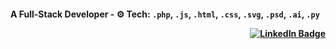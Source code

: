#### A Full-Stack Developer                                                                                                                                                                                            - ⚙️ Tech: `.php`, `.js`, `.html`, `.css`, `.svg`, `.psd`, `.ai`, `.py` <p align="right"> <a href="https://www.linkedin.com/in/siddharthprabhakar-tech/" target="_blank"> <img src="https://img.shields.io/badge/LinkedIn-0A66C2?style=for-the-badge&logo=linkedin&logoColor=white" alt="LinkedIn Badge"/> </a> </p> 
